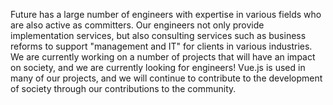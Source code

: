 Future has a large number of engineers with expertise in various fields who are also active as committers. Our engineers not only provide implementation services, but also consulting services such as business reforms to support "management and IT" for clients in various industries. We are currently working on a number of projects that will have an impact on society, and we are currently looking for engineers! Vue.js is used in many of our projects, and we will continue to contribute to the development of society through our contributions to the community.
